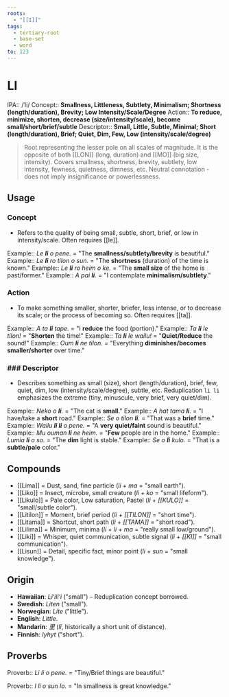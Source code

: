 ```yaml
---
roots:
  - "[[I]]"
tags:
  - tertiary-root
  - base-set
  - word
to: 123
---
```


# LI

IPA::				/ˈli/
Concept::		**Smallness, Littleness, Subtlety, Minimalism; Shortness (length/duration), Brevity; Low Intensity/Scale/Degree**
Action::		**To reduce, minimize, shorten, decrease (size/intensity/scale), become small/short/brief/subtle**
Descriptor::	**Small, Little, Subtle, Minimal; Short (length/duration), Brief; Quiet, Dim, Few, Low (intensity/scale/degree)**

> Root representing the lesser pole on all scales of magnitude. It is the opposite of both [[LON]] (long, duration) and [[MO]] (big size, intensity). Covers smallness, shortness, brevity, subtlety, low intensity, fewness, quietness, dimness, etc. Neutral connotation - does not imply insignificance or powerlessness.

## Usage

### Concept
*   Refers to the quality of being small, subtle, short, brief, or low in intensity/scale. Often requires [[le]].

Example::   *Le **li** o pene.* = "The **smallness/subtlety/brevity** is beautiful."
Example::   *Le **li** ro tilon o sun.* = "The **shortness** (duration) of the time is known."
Example::   *Le **li** ro heim o ke.* = "The **small size** of the home is past/former."
Example::   *A pai **li**.* = "I contemplate **minimalism/subtlety**."

### Action
*   To make something smaller, shorter, briefer, less intense, or to decrease its scale; or the process of becoming so. Often requires [[ta]].

Example::   *A ta **li** tape.* = "I **reduce** the food (portion)."
Example::   *Ta **li** le tilon!* = "**Shorten** the time!"
Example::   *Ta **li** le wailu!* = "**Quiet/Reduce** the sound!"
Example::   *Oum **li** ne tilon.* = "Everything **diminishes/becomes smaller/shorter** over time."

### ### Descriptor
*   Describes something as small (size), short (length/duration), brief, few, quiet, dim, low (intensity/scale/degree), subtle, etc. Reduplication `li li` emphasizes the extreme (tiny, minuscule, very brief, very quiet/dim).

Example::   *Neko o **li**.* = "The cat is **small**."
Example::   *A hat tama **li**.* = "I have/take a **short** road."
Example::   *Se o tilon **li**.* = "That was a **brief** time."
Example::   *Wailu **li li** o pene.* = "A **very quiet/faint** sound is beautiful."
Example::   *Mu ouman **li** ne heim.* = "**Few** people are in the home."
Example::   *Lumia **li** o so.* = "The **dim** light is stable."
Example::   *Se o **li** kulo.* = "That is a **subtle/pale** color."

## Compounds

*   [[Lima]] = Dust, sand, fine particle (*li* + *ma* = "small earth").
*   [[Liko]] = Insect, microbe, small creature (*li* + *ko* = "small lifeform").
*   [[Likulo]] = Pale color, Low saturation, Pastel (*li* + *[[KULO]]* = "small/subtle color").
*   [[Litilon]] = Moment, brief period (*li* + *[[TILON]]* = "short time").
*   [[Litama]] = Shortcut, short path (*li* + *[[TAMA]]* = "short road").
*   [[Lilima]] = Minimum, minima (*li* + *li* + *ma* = "really small low/ground").
*   [[Liki]] = Whisper, quiet communication, subtle signal (*li* + *[[KI]]* = "small communication").
*   [[Lisun]] = Detail, specific fact, minor point (*li* + *sun* = "small knowledge"). 

## Origin

*   **Hawaiian**: _Liʻiliʻi_ ("small") – Reduplication concept borrowed.
*   **Swedish**: _Liten_ ("small").
*   **Norwegian**: _Lite_ ("little").
*   **English**: _Little_.
*   **Mandarin**: _里_ (_lǐ_, historically a short unit of distance).
*   **Finnish**: _lyhyt_ ("short").

## Proverbs

Proverb:: *Li li o pene.* = "Tiny/Brief things are beautiful."

Proverb:: *I li o sun lo.* = "In smallness is great knowledge."

